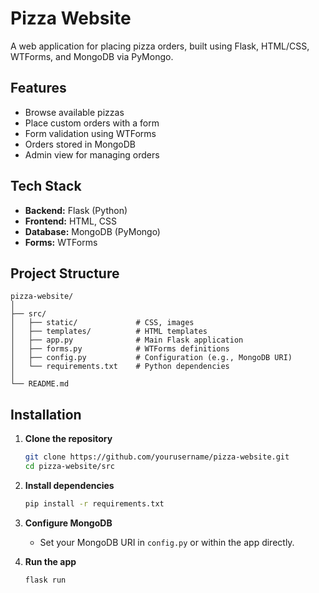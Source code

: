# Pizza Website

A web application for placing pizza orders, built using Flask, HTML/CSS, WTForms, and MongoDB via PyMongo.

## Features

* Browse available pizzas
* Place custom orders with a form
* Form validation using WTForms
* Orders stored in MongoDB
* Admin view for managing orders

## Tech Stack

* **Backend:** Flask (Python)
* **Frontend:** HTML, CSS
* **Database:** MongoDB (PyMongo)
* **Forms:** WTForms

## Project Structure

```
pizza-website/
│
├── src/
│   ├── static/             # CSS, images
│   ├── templates/          # HTML templates
│   ├── app.py              # Main Flask application
│   ├── forms.py            # WTForms definitions
│   ├── config.py           # Configuration (e.g., MongoDB URI)
│   └── requirements.txt    # Python dependencies
│
└── README.md
```

## Installation

1. **Clone the repository**

   ```bash
   git clone https://github.com/yourusername/pizza-website.git
   cd pizza-website/src
   ```

2. **Install dependencies**

   ```bash
   pip install -r requirements.txt
   ```

3. **Configure MongoDB**

   * Set your MongoDB URI in `config.py` or within the app directly.

4. **Run the app**

   ```bash
   flask run
   ```
